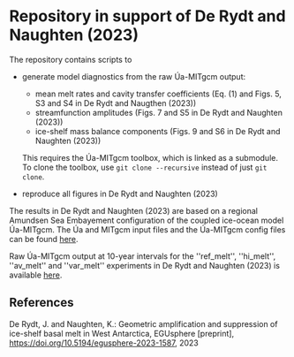 # Repository in support of De Rydt and Naughten (2023)

The repository contains scripts to

* generate model diagnostics from the raw Úa-MITgcm output:
  + mean melt rates and cavity transfer coefficients (Eq. (1) and Figs. 5, S3 and S4 in De Rydt and Naugthen (2023))
  + streamfunction amplitudes (Figs. 7 and S5 in De Rydt and Naughten (2023))
  + ice-shelf mass balance components (Figs. 9 and S6 in De Rydt and Naughten (2023))
    
  This requires the Úa-MITgcm toolbox, which is linked as a submodule. To clone the toolbox, use `git clone --recursive` instead of just `git clone`.
  
* reproduce all figures in De Rydt and Naughten (2023)

The results in De Rydt and Naughten (2023) are based on a regional Amundsen Sea Embayement configuration of the coupled ice-ocean model Úa-MITgcm. The Úa and MITgcm input files and the Úa-MITgcm config files can be found [here](https://github.com/knaughten/UaMITgcm/tree/archer2/example/ASE_999).

Raw Úa-MITgcm output at 10-year intervals for the ''ref_melt'', ''hi_melt'', ''av_melt'' and ''var_melt'' experiments in De Rydt and Naughten (2023) is available [here](https://zenodo.org/records/10778033).

## References
De Rydt, J. and Naughten, K.: Geometric amplification and suppression of ice-shelf basal melt in West Antarctica, EGUsphere \[preprint\], https://doi.org/10.5194/egusphere-2023-1587, 2023


